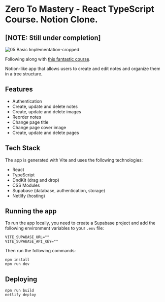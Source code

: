# Zero To Mastery - React TypeScript Course. Notion Clone.

## [NOTE: Still under completion]

![05 Basic Implementation-cropped](https://github.com/satansdeer/ztm-notion-clone/assets/450319/2940d0fb-2de9-42cb-815f-8383d0904ae4)

Following along with [this fantastic course](https://zerotomastery.io/courses/react-project-ideas-notion-clone/).

Notion-like app that allows users to create and edit notes and organize them in a tree structure.

## Features

- Authentication
- Create, update and delete notes
- Create, update and delete images
- Reorder notes
- Change page title
- Change page cover image
- Create, update and delete pages

## Tech Stack

The app is generated with Vite and uses the following technologies:

- React
- TypeScript
- DndKit (drag and drop)
- CSS Modules
- Supabase (database, authentication, storage)
- Netlify (hosting)

## Running the app

To run the app locally, you need to create a Supabase project and add the following environment variables to your `.env` file:

```
VITE_SUPABASE_URL=""
VITE_SUPABASE_API_KEY=""
```

Then run the following commands:

```
npm install
npm run dev
```

## Deploying

``` 
npm run build
netlify deploy
```

